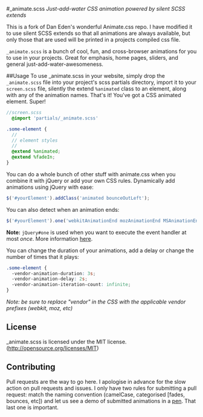 #_animate.scss
*Just-add-water CSS animation powered by silent SCSS extends*

This is a fork of Dan Eden's wonderful Animate.css repo. I have modified it to use silent SCSS extends so that all animations are always available, but only those that are used will be printed in a projects compiled css file.

`_animate.scss` is a bunch of cool, fun, and cross-browser animations for you to use in your projects. Great for emphasis, home pages, sliders, and general just-add-water-awesomeness.

##Usage
To use _animate.scss in your website, simply drop the `_animate.scss` file into your project's scss partials directory, import it to your `screen.scss` file, silently the extend `%animated` class to an element, along with any of the animation names. That's it! You've got a CSS animated element. Super!

```scss
//screen.scss
  @import 'partials/_animate.scss'
```

```scss
.some-element {
  //
  // element styles
  //
  @extend %animated;
  @extend %fadeIn;
}
```

You can do a whole bunch of other stuff with animate.css when you combine it with jQuery or add your own CSS rules. Dynamically add animations using jQuery with ease:

```javascript
$('#yourElement').addClass('animated bounceOutLeft');
```

You can also detect when an animation ends:

<!--
Before you make changes to this file, you should know that $('#yourElement').one() is *NOT A TYPO*

http://api.jquery.com/one/
-->

```javascript
$('#yourElement').one('webkitAnimationEnd mozAnimationEnd MSAnimationEnd oanimationend animationend', doSomething);
```

**Note:** `jQuery#one` is used when you want to execute the event handler at most *once*. More information [here](http://api.jquery.com/one/).

You can change the duration of your animations, add a delay or change the number of times that it plays:

```scss
.some-element {
  -vendor-animation-duration: 3s;
  -vendor-animation-delay: 2s;
  -vendor-animation-iteration-count: infinite;
}
```

*Note: be sure to replace "vendor" in the CSS with the applicable vendor prefixes (webkit, moz, etc)*

## License
_animate.scss is licensed under the MIT license. (http://opensource.org/licenses/MIT)

## Contributing
Pull requests are the way to go here. I apologise in advance for the slow action on pull requests and issues. I only have two rules for submitting a pull request: match the naming convention (camelCase, categorised [fades, bounces, etc]) and let us see a demo of submitted animations in a [pen](http://codepen.io). That last one is important.
